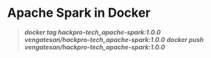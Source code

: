 # Apache Spark in Docker

> ***docker tag hackpro-tech_apache-spark:1.0.0 vengatesan/hackpro-tech_apache-spark:1.0.0***
> ***docker push vengatesan/hackpro-tech_apache-spark:1.0.0***



